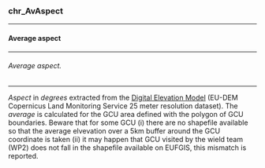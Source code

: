 ### chr_AvAspect



------
#### Average aspect



------
###### Average aspect.



------
*Aspect* in *degrees* extracted from the [Digital Elevation Model](https://www.eea.europa.eu/en/datahub/datahubitem-view/d08852bc-7b5f-4835-a776-08362e2fbf4b) (EU-DEM Copernicus Land Monitoring Service 25 meter resolution dataset). The *average* is calculated for the GCU area defined with the polygon of GCU boundaries.  Beware that for some GCU (i) there are no shapefile available so that the average elvevation over a 5km buffer around the GCU coordinate is taken (ii) it may happen that GCU visited by the wield team (WP2) does not fall in the shapefile available on EUFGIS, this mismatch is reported.